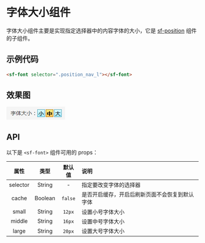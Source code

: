# 字体大小组件
字体大小组件主要是实现指定选择器中的内容字体的大小，它是 [sf-position](./position.html) 组件的子组件。

## 示例代码

```html
<sf-font selector=".position_nav_l"></sf-font>
```

## 效果图

![preview](./media/font.png)

## API
以下是 `<sf-font>` 组件可用的 props：

| 属性 | 类型 | 默认值 | 说明 |
| :---: | :---: | :---: | :--- |
| selector | String | - | 指定要改变字体的选择器 |
| cache | Boolean | `false` | 是否开启缓存，开启后刷新页面不会恢复到默认字体 |
| small | String | `12px` | 设置小号字体大小 |
| middle | String | `16px` | 设置中号字体大小 |
| large | String | `20px` | 设置大号字体大小 |